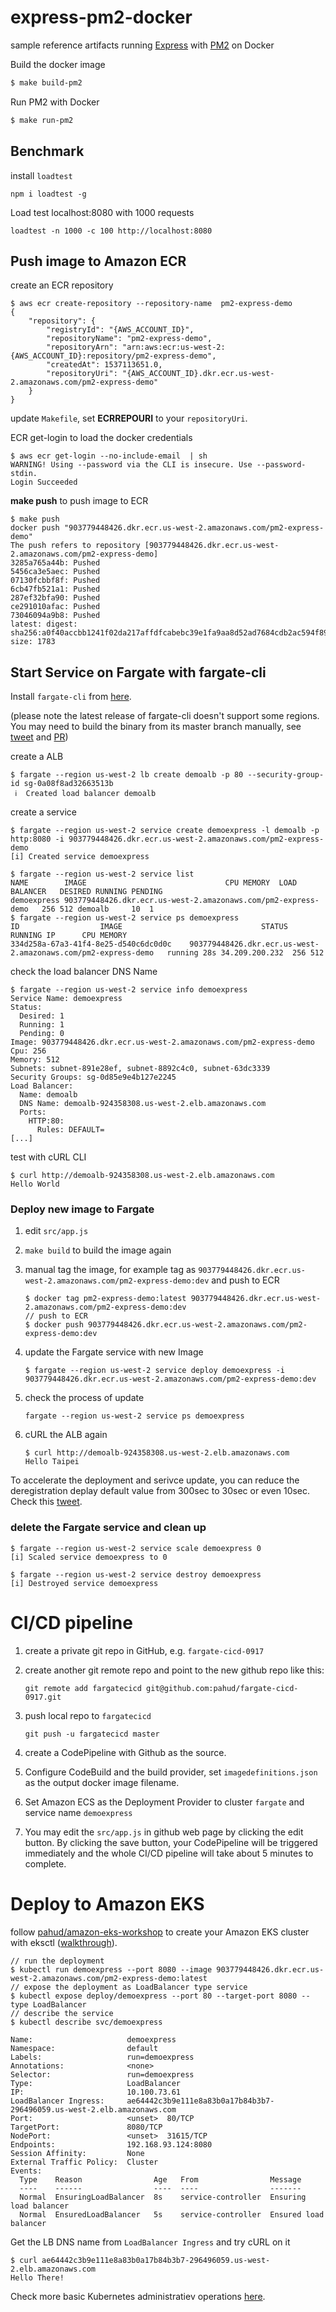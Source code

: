# express-pm2-docker

sample reference artifacts running [Express](https://github.com/expressjs/express) with [PM2](http://pm2.keymetrics.io/) on Docker



Build the docker image

```bash
$ make build-pm2
```



Run PM2 with Docker

```Bash
$ make run-pm2
```



## Benchmark

install `loadtest`

```
npm i loadtest -g
```

Load test localhost:8080 with 1000 requests

```
loadtest -n 1000 -c 100 http://localhost:8080
```



## Push image to Amazon ECR

create an ECR repository



```
$ aws ecr create-repository --repository-name  pm2-express-demo
{
    "repository": {
        "registryId": "{AWS_ACCOUNT_ID}",
        "repositoryName": "pm2-express-demo",
        "repositoryArn": "arn:aws:ecr:us-west-2:{AWS_ACCOUNT_ID}:repository/pm2-express-demo",
        "createdAt": 1537113651.0,
        "repositoryUri": "{AWS_ACCOUNT_ID}.dkr.ecr.us-west-2.amazonaws.com/pm2-express-demo"
    }
}
```



update `Makefile`, set **ECRREPOURI** to your `repositoryUri`.

ECR get-login to load the docker credentials

```
$ aws ecr get-login --no-include-email  | sh
WARNING! Using --password via the CLI is insecure. Use --password-stdin.
Login Succeeded
```

**make push** to push image to ECR

```
$ make push
docker push "903779448426.dkr.ecr.us-west-2.amazonaws.com/pm2-express-demo"
The push refers to repository [903779448426.dkr.ecr.us-west-2.amazonaws.com/pm2-express-demo]
3285a765a44b: Pushed
5456ca3e5aec: Pushed
07130fcbbf8f: Pushed
6cb47fb521a1: Pushed
287ef32bfa90: Pushed
ce291010afac: Pushed
73046094a9b8: Pushed
latest: digest: sha256:a0f40accbb1241f02da217affdfcabebc39e1fa9aa8d52ad7684cdb2ac594f89 size: 1783
```



## Start Service on Fargate with fargate-cli

Install `fargate-cli` from [here](http://somanymachines.com/fargate/). 

(please note the latest release of fargate-cli doesn't support some regions. You may need to build the binary from its master branch manually, see [tweet](https://twitter.com/pahudnet/status/1040233349141295104) and [PR](https://github.com/jpignata/fargate/pull/62))



create a ALB

```
$ fargate --region us-west-2 lb create demoalb -p 80 --security-group-id sg-0a08f8ad32663513b
 ℹ️  Created load balancer demoalb
```

create a service

```
$ fargate --region us-west-2 service create demoexpress -l demoalb -p http:8080 -i 903779448426.dkr.ecr.us-west-2.amazonaws.com/pm2-express-demo
[i] Created service demoexpress
```



```
$ fargate --region us-west-2 service list
NAME		IMAGE								CPU	MEMORY	LOAD BALANCER	DESIRED	RUNNING	PENDING
demoexpress	903779448426.dkr.ecr.us-west-2.amazonaws.com/pm2-express-demo	256	512	demoalb		10	1
$ fargate --region us-west-2 service ps demoexpress
ID					IMAGE								STATUS	RUNNING	IP		CPU	MEMORY
334d258a-67a3-41f4-8e25-d540c6dc0d0c	903779448426.dkr.ecr.us-west-2.amazonaws.com/pm2-express-demo	running	28s	34.209.200.232	256	512
```

check the load balancer DNS Name

```
$ fargate --region us-west-2 service info demoexpress
Service Name: demoexpress
Status:
  Desired: 1
  Running: 1
  Pending: 0
Image: 903779448426.dkr.ecr.us-west-2.amazonaws.com/pm2-express-demo
Cpu: 256
Memory: 512
Subnets: subnet-891e28ef, subnet-8892c4c0, subnet-63dc3339
Security Groups: sg-0d85e9e4b127e2245
Load Balancer:
  Name: demoalb
  DNS Name: demoalb-924358308.us-west-2.elb.amazonaws.com
  Ports:
    HTTP:80:
      Rules: DEFAULT=
[...]
```

test with cURL CLI

```
$ curl http://demoalb-924358308.us-west-2.elb.amazonaws.com
Hello World
```



### Deploy new image to Fargate

1. edit `src/app.js` 

2. `make build` to build the image again

3. manual tag the image, for example tag as `903779448426.dkr.ecr.us-west-2.amazonaws.com/pm2-express-demo:dev` and push to ECR

   ```
   $ docker tag pm2-express-demo:latest 903779448426.dkr.ecr.us-west-2.amazonaws.com/pm2-express-demo:dev
   // push to ECR
   $ docker push 903779448426.dkr.ecr.us-west-2.amazonaws.com/pm2-express-demo:dev
   ```

4. update the Fargate service with new Image

   ```
   $ fargate --region us-west-2 service deploy demoexpress -i 903779448426.dkr.ecr.us-west-2.amazonaws.com/pm2-express-demo:dev
   ```

5. check the process of update

   ```
   fargate --region us-west-2 service ps demoexpress
   ```

6. cURL the ALB again

   ```
   $ curl http://demoalb-924358308.us-west-2.elb.amazonaws.com
   Hello Taipei
   ```



To accelerate the deployment and serivce update, you can reduce the deregistration deplay default value from 300sec to 30sec or even 10sec. Check this [tweet](https://twitter.com/pahudnet/status/1041380473186840581).



### delete the Fargate service and clean up

```
$ fargate --region us-west-2 service scale demoexpress 0
[i] Scaled service demoexpress to 0

$ fargate --region us-west-2 service destroy demoexpress
[i] Destroyed service demoexpress
```



# CI/CD pipeline

1. create a private git repo in GitHub, e.g. `fargate-cicd-0917`

2. create another git remote repo and point to the new github repo like this:

   ```
   git remote add fargatecicd git@github.com:pahud/fargate-cicd-0917.git
   ```

3. push local repo to `fargatecicd` 

   ```
   git push -u fargatecicd master
   ```


4. create a CodePipeline with Github as the source.
5. Configure CodeBuild and the build provider, set `imagedefinitions.json` as the output docker image filename.
6. Set Amazon ECS as the Deployment Provider to cluster `fargate` and service name `demoexpress`
7. You may edit the `src/app.js` in github web page by clicking the edit button. By clicking the save button, your CodePipeline will be triggered immediately and the whole CI/CD pipeline will take about 5 minutes to complete.



# Deploy to Amazon EKS

follow [pahud/amazon-eks-workshop](pahud/amazon-eks-workshop) to create your Amazon EKS cluster with eksctl ([walkthrough](https://github.com/pahud/amazon-eks-workshop/blob/master/00-getting-started/create-eks-with-eksctl.md)).

```
// run the deployment
$ kubectl run demoexpress --port 8080 --image 903779448426.dkr.ecr.us-west-2.amazonaws.com/pm2-express-demo:latest
// expose the deployment as LoadBalancer type service
$ kubectl expose deploy/demoexpress --port 80 --target-port 8080 --type LoadBalancer
// describe the service
$ kubectl describe svc/demoexpress

Name:                     demoexpress
Namespace:                default
Labels:                   run=demoexpress
Annotations:              <none>
Selector:                 run=demoexpress
Type:                     LoadBalancer
IP:                       10.100.73.61
LoadBalancer Ingress:     ae64442c3b9e111e8a83b0a17b84b3b7-296496059.us-west-2.elb.amazonaws.com
Port:                     <unset>  80/TCP
TargetPort:               8080/TCP
NodePort:                 <unset>  31615/TCP
Endpoints:                192.168.93.124:8080
Session Affinity:         None
External Traffic Policy:  Cluster
Events:
  Type    Reason                Age   From                Message
  ----    ------                ----  ----                -------
  Normal  EnsuringLoadBalancer  8s    service-controller  Ensuring load balancer
  Normal  EnsuredLoadBalancer   5s    service-controller  Ensured load balancer

```

Get the LB DNS name from `LoadBalancer Ingress` and try cURL on it

```
$ curl ae64442c3b9e111e8a83b0a17b84b3b7-296496059.us-west-2.elb.amazonaws.com
Hello There!
```

Check more basic Kubernetes administratiev operations [here](https://github.com/pahud/amazon-eks-workshop/blob/master/02-kubectl-basic-admin/kubectl-basic-admin.md).